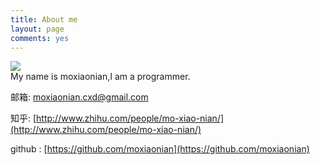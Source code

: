 ```yaml
---
title: About me
layout: page
comments: yes
---
```

  
![](http://p3.zhimg.com/2e/84/2e847f550_l.jpg)  
  My name is moxiaonian,I am a programmer.  
  
邮箱:  moxiaonian.cxd@gmail.com  
    
知乎:  [http://www.zhihu.com/people/mo-xiao-nian/](http://www.zhihu.com/people/mo-xiao-nian/)  
  
github :  [https://github.com/moxiaonian](https://github.com/moxiaonian)
